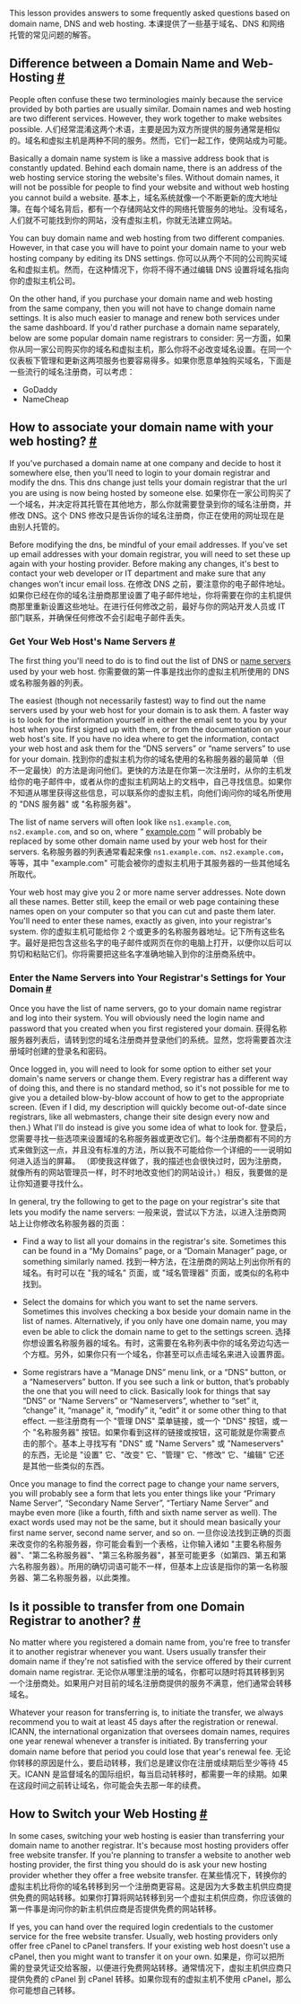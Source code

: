 This lesson provides answers to some frequently asked questions based on domain name, DNS and web hosting.
本课提供了一些基于域名、DNS 和网络托管的常见问题的解答。

## Difference between a Domain Name and Web-Hosting [#](https://www.educative.io/courses/a-complete-guide-to-launching-your-website-from-local-to-live/B8RB2ZW26mJ#Difference-between-a-Domain-Name-and-Web-Hosting)

People often confuse these two terminologies mainly because the service provided by both parties are usually similar. Domain names and web hosting are two different services. However, they work together to make websites possible.
人们经常混淆这两个术语，主要是因为双方所提供的服务通常是相似的。域名和虚拟主机是两种不同的服务。然而，它们一起工作，使网站成为可能。

Basically a domain name system is like a massive address book that is constantly updated. Behind each domain name, there is an address of the web hosting service storing the website's files. Without domain names, it will not be possible for people to find your website and without web hosting you cannot build a website.
基本上，域名系统就像一个不断更新的庞大地址簿。在每个域名背后，都有一个存储网站文件的网络托管服务的地址。没有域名，人们就不可能找到你的网站，没有虚拟主机，你就无法建立网站。

You can buy domain name and web hosting from two different companies. However, in that case you will have to point your domain name to your web hosting company by editing its DNS settings.
你可以从两个不同的公司购买域名和虚拟主机。然而，在这种情况下，你将不得不通过编辑 DNS 设置将域名指向你的虚拟主机公司。

On the other hand, if you purchase your domain name and web hosting from the same company, then you will not have to change domain name settings. It is also much easier to manage and renew both services under the same dashboard. If you'd rather purchase a domain name separately, below are some popular domain name registrars to consider:
另一方面，如果你从同一家公司购买你的域名和虚拟主机，那么你将不必改变域名设置。在同一个仪表板下管理和更新这两项服务也要容易得多。如果你愿意单独购买域名，下面是一些流行的域名注册商，可以考虑：

- GoDaddy
- NameCheap

## How to associate your domain name with your web hosting? [#](https://www.educative.io/courses/a-complete-guide-to-launching-your-website-from-local-to-live/B8RB2ZW26mJ#How-to-associate-your-domain-name-with-your-web-hosting?)

If you've purchased a domain name at one company and decide to host it somewhere else, then you'll need to login to your domain registrar and modify the dns. This dns change just tells your domain registrar that the url you are using is now being hosted by someone else.
如果你在一家公司购买了一个域名，并决定将其托管在其他地方，那么你就需要登录到你的域名注册商，并修改 DNS。这个 DNS 修改只是告诉你的域名注册商，你正在使用的网址现在是由别人托管的。

Before modifying the dns, be mindful of your email addresses. If you've set up email addresses with your domain registrar, you will need to set these up again with your hosting provider. Before making any changes, it's best to contact your web developer or IT department and make sure that any changes won’t incur email loss.
在修改 DNS 之前，要注意你的电子邮件地址。如果你已经在你的域名注册商那里设置了电子邮件地址，你将需要在你的主机提供商那里重新设置这些地址。在进行任何修改之前，最好与你的网站开发人员或 IT 部门联系，并确保任何修改不会引起电子邮件丢失。

### Get Your Web Host's Name Servers [#](https://www.educative.io/courses/a-complete-guide-to-launching-your-website-from-local-to-live/B8RB2ZW26mJ#Get-Your-Web-Host%E2%80%99s-Name-Servers)

The first thing you'll need to do is to find out the list of DNS or [name servers](https://www.google.com/search?q=name+servers&oq=name+servers&aqs=chrome..69i57j0l5.2152j0j7&sourceid=chrome&ie=UTF-8) used by your web host.
你需要做的第一件事是找出你的虚拟主机所使用的 DNS 或名称服务器的列表。

The easiest (though not necessarily fastest) way to find out the name servers used by your web host for your domain is to ask them. A faster way is to look for the information yourself in either the email sent to you by your host when you first signed up with them, or from the documentation on your web host's site. If you have no idea where to get the information, contact your web host and ask them for the “DNS servers” or “name servers” to use for your domain.
找到你的虚拟主机为你的域名使用的名称服务器的最简单（但不一定最快）的方法是询问他们。更快的方法是在你第一次注册时，从你的主机发给你的电子邮件中，或者从你的虚拟主机网站上的文档中，自己寻找信息。如果你不知道从哪里获得这些信息，可以联系你的虚拟主机，向他们询问你的域名所使用的 "DNS 服务器" 或 "名称服务器"。

The list of name servers will often look like `ns1.example.com`, `ns2.example.com`, and so on, where “ [example.com](http://example.com/) ” will probably be replaced by some other domain name used by your web host for their servers.
名称服务器的列表通常看起来像 `ns1.example.com、ns2.example.com`，等等，其中 "example.com" 可能会被你的虚拟主机用于其服务器的一些其他域名所取代。

Your web host may give you 2 or more name server addresses. Note down all these names. Better still, keep the email or web page containing these names open on your computer so that you can cut and paste them later. You'll need to enter these names, exactly as given, into your registrar's system.
你的虚拟主机可能给你 2 个或更多的名称服务器地址。记下所有这些名字。最好是把包含这些名字的电子邮件或网页在你的电脑上打开，以便你以后可以剪切和粘贴它们。你将需要把这些名字准确地输入到你的注册商系统中。

### Enter the Name Servers into Your Registrar's Settings for Your Domain [#](https://www.educative.io/courses/a-complete-guide-to-launching-your-website-from-local-to-live/B8RB2ZW26mJ#Enter-the-Name-Servers-into-Your-Registrar%E2%80%99s-Settings-for-Your-Domain)

Once you have the list of name servers, go to your domain name registrar and log into their system. You will obviously need the login name and password that you created when you first registered your domain.
获得名称服务器列表后，请转到您的域名注册商并登录他们的系统。显然，您将需要首次注册域时创建的登录名和密码。

Once logged in, you will need to look for some option to either set your domain's name servers or change them. Every registrar has a different way of doing this, and there is no standard method, so it's not possible for me to give you a detailed blow-by-blow account of how to get to the appropriate screen. (Even if I did, my description will quickly become out-of-date since registrars, like all webmasters, change their site design every now and then.) What I'll do instead is give you some idea of what to look for.
登录后，您需要寻找一些选项来设置域的名称服务器或更改它们。每个注册商都有不同的方式来做到这一点，并且没有标准的方法，所以我不可能给你一个详细的一一说明如何进入适当的屏幕。 （即使我这样做了，我的描述也会很快过时，因为注册商，就像所有的网站管理员一样，时不时地改变他们的网站设计。）相反，我要做的是让你知道要寻找什么。

In general, try the following to get to the page on your registrar's site that lets you modify the name servers:
一般来说，尝试以下方法，以进入注册商网站上让你修改名称服务器的页面：

- Find a way to list all your domains in the registrar's site. Sometimes this can be found in a “My Domains” page, or a “Domain Manager” page, or something similarly named.
找到一种方法，在注册商的网站上列出你所有的域名。有时可以在 "我的域名" 页面，或 "域名管理器" 页面，或类似的名称中找到。

- Select the domains for which you want to set the name servers. Sometimes this involves checking a box beside your domain name in the list of names. Alternatively, if you only have one domain name, you may even be able to click the domain name to get to the settings screen.
选择你想设置名称服务器的域名。有时，这需要在名称列表中你的域名旁边勾选一个方框。另外，如果你只有一个域名，你甚至可以点击域名来进入设置界面。

- Some registrars have a “Manage DNS” menu link, or a “DNS” button, or a “Nameservers” button. If you see such a link or button, that’s probably the one that you will need to click. Basically look for things that say “DNS” or “Name Servers” or “Nameservers”, whether to “set” it, “change” it, “manage” it, “modify” it, “edit” it or some other thing to that effect.
一些注册商有一个 "管理 DNS" 菜单链接，或一个 "DNS" 按钮，或一个 "名称服务器" 按钮。如果你看到这样的链接或按钮，这可能就是你需要点击的那个。基本上寻找写有 "DNS" 或 "Name Servers" 或 "Nameservers" 的东西，无论是 "设置" 它、"改变" 它、"管理" 它、"修改" 它、"编辑" 它还是其他一些类似的东西。

Once you manage to find the correct page to change your name servers, you will probably see a form that lets you enter things like your “Primary Name Server”, “Secondary Name Server”, “Tertiary Name Server” and maybe even more (like a fourth, fifth and sixth name server as well). The exact words used may not be the same, but it should mean basically your first name server, second name server, and so on.
一旦你设法找到正确的页面来改变你的名称服务器，你可能会看到一个表格，让你输入诸如 "主要名称服务器"、"第二名称服务器"、"第三名称服务器"，甚至可能更多（如第四、第五和第六名称服务器）。所用的确切词语可能不一样，但基本上应该是指你的第一名称服务器、第二名称服务器，以此类推。

## Is it possible to transfer from one Domain Registrar to another? [#](https://www.educative.io/courses/a-complete-guide-to-launching-your-website-from-local-to-live/B8RB2ZW26mJ#Is-it-possible-to-transfer-from-one-Domain-Registrar-to-another?)

No matter where you registered a domain name from, you're free to transfer it to another registrar whenever you want. Users usually transfer their domain name if they're not satisfied with the service offered by their current domain name registrar.
无论你从哪里注册的域名，你都可以随时将其转移到另一个注册商处。如果用户对目前的域名注册商提供的服务不满意，他们通常会转移域名。

Whatever your reason for transferring is, to initiate the transfer, we always recommend you to wait at least 45 days after the registration or renewal. ICANN, the international organization that oversees domain names, requires one year renewal whenever a transfer is initiated. By transferring your domain name before that period you could lose that year's renewal fee.
无论你转移的原因是什么，要启动转移，我们总是建议你在注册或续期后至少等待 45 天。ICANN 是监督域名的国际组织，每当启动转移时，都需要一年的续期。如果在这段时间之前转让域名，你可能会失去那一年的续费。

## How to Switch your Web Hosting [#](https://www.educative.io/courses/a-complete-guide-to-launching-your-website-from-local-to-live/B8RB2ZW26mJ#How-to-Switch-your-Web-Hosting)

In some cases, switching your web hosting is easier than transferring your domain name to another registrar. It's because most hosting providers offer free website transfer. If you're planning to transfer a website to another web hosting provider, the first thing you should do is ask your new hosting provider whether they offer a free website transfer.
在某些情况下，转换你的虚拟主机比将你的域名转移到另一个注册商更容易。这是因为大多数主机供应商提供免费的网站转移。如果你打算将网站转移到另一个虚拟主机供应商，你应该做的第一件事是询问你的新主机供应商是否提供免费的网站转移。

If yes, you can hand over the required login credentials to the customer service for the free website transfer. Usually, web hosting providers only offer free cPanel to cPanel transfers. If your existing web host doesn't use a cPanel, then you might want to transfer it on your own.
如果是，你可以把所需的登录凭证交给客服，以便进行免费网站转移。通常情况下，虚拟主机供应商只提供免费的 cPanel 到 cPanel 转移。如果你现有的虚拟主机不使用 cPanel，那么你可能想自己转移。
